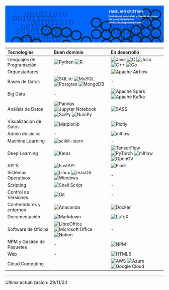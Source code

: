 ![portada](./banner_personal.png)

| Tecnologías               | Buen dominio                                            | En desarrollo              |
|:-------------------------  |:---------------------------------------------------|:---------------------------|
| Lenguajes de Programación | ![Python](https://img.shields.io/badge/Python-3670A0?style=for-the-badge&logo=python&logoColor=ffdd54) ![R](https://img.shields.io/badge/R-276DC3.svg?style=for-the-badge&logo=r&logoColor=white)  | ![Java](https://img.shields.io/badge/Java-%23ED8B00.svg?style=for-the-badge&logo=openjdk&logoColor=white) ![C](https://img.shields.io/badge/C-%2300599C.svg?style=for-the-badge&logo=c&logoColor=white) ![Julia](https://img.shields.io/badge/Julia-9558B2?style=for-the-badge&logo=julia&logoColor=white) ![C++](https://img.shields.io/badge/C++-%2300599C.svg?style=for-the-badge&logo=c%2B%2B&logoColor=white) ![Go](https://img.shields.io/badge/Go-%2300ADD8.svg?style=for-the-badge&logo=go&logoColor=white) |
| Orquestadores | - | ![Apache Airflow](https://img.shields.io/badge/Apache%20Airflow-017CEE?style=for-the-badge&logo=Apache%20Airflow&logoColor=white)|
| Bases de Datos            | ![SQLite](https://img.shields.io/badge/SQLite-%2307405e.svg?style=for-the-badge&logo=sqlite&logoColor=white) ![MySQL](https://img.shields.io/badge/MySQL-%2300f.svg?style=for-the-badge&logo=mysql&logoColor=white) ![Postgres](https://img.shields.io/badge/Postgres-%23316192.svg?style=for-the-badge&logo=postgresql&logoColor=white) ![MongoDB](https://img.shields.io/badge/MongoDB-%234ea94b.svg?style=for-the-badge&logo=mongodb&logoColor=white) | - |
| Big Data                  | - | ![Apache Spark](https://img.shields.io/badge/Apache%20Spark-FDEE21?style=flat-square&logo=apachespark&logoColor=black) ![Apache Kafka](https://img.shields.io/badge/Apache%20Kafka-000?style=for-the-badge&logo=apachekafka) |
| Análisis de Datos         | ![Pandas](https://img.shields.io/badge/Pandas-%23150458.svg?style=for-the-badge&logo=pandas&logoColor=white) ![Jupyter Notebook](https://img.shields.io/badge/Jupyter-%23FA0F00.svg?style=for-the-badge&logo=jupyter&logoColor=white) ![SciPy](https://img.shields.io/badge/SciPy-%230C55A5.svg?style=for-the-badge&logo=scipy&logoColor=%23white) ![NumPy](https://img.shields.io/badge/numpy-%23013243.svg?style=for-the-badge&logo=numpy&logoColor=white) | ![SASS](https://img.shields.io/badge/SASS-hotpink.svg?style=for-the-badge&logo=SASS&logoColor=white) |
| Visualizacion de Datos         | ![Matplotlib](https://img.shields.io/badge/Matplotlib-%23ffffff.svg?style=for-the-badge&logo=Matplotlib&logoColor=black) | ![Plotly](https://img.shields.io/badge/Plotly-%233F4F75.svg?style=for-the-badge&logo=plotly&logoColor=white) |
| Admin de ciclos          | - | ![mlflow](https://img.shields.io/badge/mlflow-%23d9ead3.svg?style=for-the-badge&logo=numpy&logoColor=blue) |
| Machine Learning          | ![scikit-learn](https://img.shields.io/badge/scikit--learn-%23F7931E.svg?style=for-the-badge&logo=scikit-learn&logoColor=white) | - |
| Deep Learning | ![Keras](https://img.shields.io/badge/Keras-%23D00000.svg?style=for-the-badge&logo=Keras&logoColor=white) | ![TensorFlow](https://img.shields.io/badge/TensorFlow-%23FF6F00.svg?style=for-the-badge&logo=TensorFlow&logoColor=white) ![PyTorch](https://img.shields.io/badge/PyTorch-%23EE4C2C.svg?style=for-the-badge&logo=PyTorch&logoColor=white)  ![mlflow](https://img.shields.io/badge/mlflow-%23d9ead3.svg?style=for-the-badge&logo=numpy&logoColor=blue) ![OpenCV](https://img.shields.io/badge/opencv-%23white.svg?style=for-the-badge&logo=opencv&logoColor=white) | 
| API'S | ![FastAPI](https://img.shields.io/badge/FastAPI-005571?style=for-the-badge&logo=fastapi) | ![Flask](https://img.shields.io/badge/flask-%23000.svg?style=for-the-badge&logo=flask&logoColor=white)|
| Sistemas Operativos       | ![Linux](https://img.shields.io/badge/Linux-FCC624?style=for-the-badge&logo=linux&logoColor=black) ![macOS](https://img.shields.io/badge/mac%20os-000000?style=for-the-badge&logo=macos&logoColor=F0F0F0) ![Windows](https://img.shields.io/badge/Windows-0078D6?style=for-the-badge&logo=windows&logoColor=white) | - |
| Scripting                 | ![Shell Script](https://img.shields.io/badge/Shell%20Script-%23121011.svg?style=for-the-badge&logo=gnu-bash&logoColor=white) | - |
| Control de Versiones      | ![Git](https://img.shields.io/badge/Git-%23F05033.svg?style=for-the-badge&logo=git&logoColor=white) | - |
| Contenedores y entornos   | ![Anaconda](https://img.shields.io/badge/Anaconda-%2344A833.svg?style=for-the-badge&logo=anaconda&logoColor=white) | ![Docker](https://img.shields.io/badge/Docker-%230db7ed.svg?style=for-the-badge&logo=docker&logoColor=white) |
| Documentación             | ![Markdown](https://img.shields.io/badge/Markdown-%23000000.svg?style=for-the-badge&logo=markdown&logoColor=white) | ![LaTeX](https://img.shields.io/badge/LaTeX-%23008080.svg?style=for-the-badge&logo=latex&logoColor=white) |
| Software de Oficina       | ![LibreOffice](https://img.shields.io/badge/LibreOffice-%2318A303?style=for-the-badge&logo=LibreOffice&logoColor=white) ![Microsoft Office](https://img.shields.io/badge/Microsoft%20Office-D83B01?style=for-the-badge&logo=microsoft-office&logoColor=white) ![Notion](https://img.shields.io/badge/Notion-%23000000.svg?style=for-the-badge&logo=notion&logoColor=white) | - |
| NPM y Gestión de Paquetes | - | ![NPM](https://img.shields.io/badge/NPM-%23CB3837.svg?style=for-the-badge&logo=npm&logoColor=white) |
| Web                       | - | ![HTML5](https://img.shields.io/badge/HTML5-%23E34F26.svg?style=for-the-badge&logo=html5&logoColor=white) |
| Cloud Computing           | - | ![AWS](https://img.shields.io/badge/AWS-%23FF9900.svg?style=for-the-badge&logo=amazon-aws&logoColor=white) ![Azure](https://img.shields.io/badge/azure-%230072C6.svg?style=for-the-badge&logo=microsoftazure&logoColor=white) ![Google Cloud](https://img.shields.io/badge/GoogleCloud-%234285F4.svg?style=for-the-badge&logo=google-cloud&logoColor=white) |


<!-- ![pixel separador](https://bitly.ws/UU24)  -->

---

Ultima actualizacion: 29/11/24

